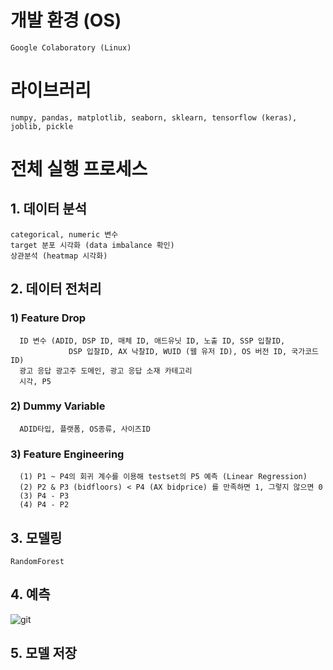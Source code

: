 # 개발 환경 (OS)
    Google Colaboratory (Linux)

# 라이브러리
    numpy, pandas, matplotlib, seaborn, sklearn, tensorflow (keras), joblib, pickle

# 전체 실행 프로세스
## 1. 데이터 분석
    categorical, numeric 변수
    target 분포 시각화 (data imbalance 확인)
    상관분석 (heatmap 시각화)

## 2. 데이터 전처리
### 1) Feature Drop
      ID 변수 (ADID, DSP ID, 매체 ID, 애드유닛 ID, 노출 ID, SSP 입찰ID,
                 DSP 입찰ID, AX 낙찰ID, WUID (웹 유저 ID), OS 버전 ID, 국가코드 ID)
      광고 응답 광고주 도메인, 광고 응답 소재 카테고리
      시각, P5
      
### 2) Dummy Variable
      ADID타입, 플랫폼, OS종류, 사이즈ID

### 3) Feature Engineering
      (1) P1 ~ P4의 회귀 계수를 이용해 testset의 P5 예측 (Linear Regression)
      (2) P2 & P3 (bidfloors) < P4 (AX bidprice) 를 만족하면 1, 그렇지 않으면 0
      (3) P4 - P3
      (4) P4 - P2

## 3. 모델링
    RandomForest

## 4. 예측
![git](https://user-images.githubusercontent.com/79257220/191269426-e2dab9ec-efbc-44ec-9452-675675f10bc1.png)

    
## 5. 모델 저장

